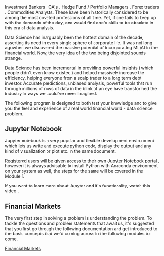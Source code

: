 <p>Investment Bankers . CA's . Hedge Fund / Portfolio Managers . Forex traders . Commodities Analysts.
These have been historically considered to be among the most coveted professions of all time. Yet, if one fails to keep up with the demands of the day, one would find one's skills to be obsolete in this era of data analysis.</p>

<p>Data Science has inarguably been the hottest domain of the decade, asserting its need in every single sphere of corporate life. It was not long agowhen we discovered the massive potential of incorporating ML/AI in the financial world. Now, the very idea of the two being disjointed sounds strange.</p>

<p>Data Science has been incremental in providing powerful insights ( which people didn't even know existed ) and helped massively increase the efficiency, helping everyone from a scalp trader to a long term debt investor. Accurate predictions, unbiased analysis, powerful tools that run through millions of rows of data in the blink of an eye have transformed the industry in ways we could've never imagined.</p>

<p>The following program is designed to both test your knowledge and to give you the feel and experience of a real world financial world - data science problem.
</p>
 </div>

<div class="boxescontfld">
<h2>Jupyter Notebook</h2>
 <p>Jupyter notebook is a very popular and flexible development environment which lets us write and execute python code, display the output and any kind of visualization or plot etc. in the same document.</p>
<p>Registered users will be given access to their own Jupyter Notebook portal , however it is always advisable to install Python with Anaconda environment on your system as well, the steps for the same will be covered in the Module 1.</p>
<p>If you want to learn more about Jupyter and it's functionality, watch this video </a>.
 </div>
<div class="boxescontfld">
<h2>Financial Markets</h2>

<p>The very first step in solving a problem is understanding the problem. To tackle the questions and problem statements that await us, it's suggested that you first go through the following documentation and get introduced to the basic concepts that we'd coming across in the following modules to come.
 <div class="submitbtn">
<a href="Basics of Financial Markets.pdf" class="btn btn-primary smalbtnorange">Financial Markets</a>
                </div>
</p>
